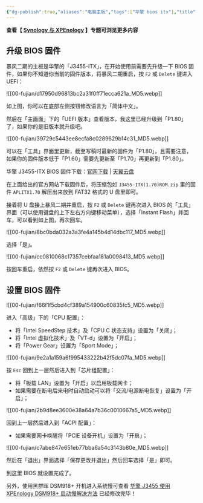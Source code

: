 ```yaml
---
{"dg-publish":true,"aliases":"电脑主板","tags":["华擎 bios itx"],"title":"华擎 J3455-ITX 升级 BIOS 固件及设置","permalink":"/cangku1/0201-gaojibiji/服务器/nas/华擎 J3455-ITX 升级 BIOS 固件及设置/","dgPassFrontmatter":true,"noteIcon":""}
---
```



**查看【 [Synology 与 XPEnology](https://divineengine.net/more/special/synology-and-xpenology/) 】专题可浏览更多内容**

## 升级 BIOS 固件

暴风二期的主板是华擎的「J3455-ITX」，在开始使用前需要先升级一下 BIOS 固件，如果你不知道你当前的固件版本，将暴风二期重启，按 `F2` 或 `Delete` 键进入 UEFI：

![[00-fujian/d17950d96813bc2a31f0ff71ecca621a_MD5.webp]]

如上图，你可以在底部左侧按钮修改语言为「简体中文」。

然后在「主画面」下的「UEFI 版本」查看版本，我这里已经升级到「P1.80」了，如果你的是旧版本就升级吧。

![[00-fujian/39729c5443ee8ecfa8c0289629b14c31_MD5.webp]]

可以在「工具」界面里更新，截至写稿时最新的固件为「P1.80」，且需要注意，如果你的固件版本低于「P1.60」需要先更新至「P1.70」再更新到「P1.80」。

华擎 J3455-ITX BIOS 固件下载：[官网下载](https://www.asrock.com/mb/Intel/J3455-ITX/#BIOS) | [天翼云盘](https://cloud.189.cn/t/3MnEfuveEfum)

在上面给出的官方网站下载固件后，将压缩包如 `J3455-ITX(1.70)ROM.zip` 里的固件 `APLITX1.70` 解压出来放到 FAT32 格式的 U 盘里即可。

接着将 U 盘接上暴风二期并重启，按 `F2` 或 `Delete` 键再次进入 BIOS 的「工具」界面（可以使用键盘的上下左右方向键移动菜单），选择「Instant Flash」并回车，可以看到如上图，再次回车。

![[00-fujian/8bc0bda032a3a3fe4a145b4d14dbc117_MD5.webp]]

选择「是」。

![[00-fujian/cc0810068c17357cebfaa181a0098413_MD5.webp]]

按回车重启，依然按 `F2` 或 `Delete` 键再次进入 BIOS。

## 设置 BIOS 固件

![[00-fujian/f66f1f5cbd4cf389a154900c60835fc5_MD5.webp]]

进入「高级」下的「CPU 配置」：

-   将「Intel SpeedStep 技术」及「CPU C 状态支持」设置为「关闭」；
-   将「Intel 虚拟化技术」及「VT-d」设置为「开启」；
-   将「Power Gear」设置为「Sport Mode」；

![[00-fujian/9e2a1a159a6f995433222b42f5dc07fa_MD5.webp]]

按 `Esc` 回到上一层然后进入到「芯片组配置」：

-   将「板载 LAN」设置为「开启」以启用板载网卡；
-   如果需要在断电后来电时自动启动可以将「交流/电源断电恢复」设置为「开启」；

![[00-fujian/2b9d8ee3600e38a64a7b36c0010667a5_MD5.webp]]

回到上一层然后进入到「ACPI 配置」：

-   如果需要网卡唤醒将「PCIE 设备开机」设置为「开启」；

![[00-fujian/c7abe847e651eb77bba6a54c3143b80e_MD5.webp]]

然后在「退出」界面选择「保存更改并退出」然后回车选择「是」即可。

到这里 BIOS 就设置完成了。

另外，使用黑群晖 DSM918+ 开机进入系统慢可查看 [华擎 J3455 使用 XPEnology DSM918+ 启动慢解决方法](https://divineengine.net/article/asrock-j3455-xpenology-dsm918-slow-boot-solution/)
已经修改完毕！